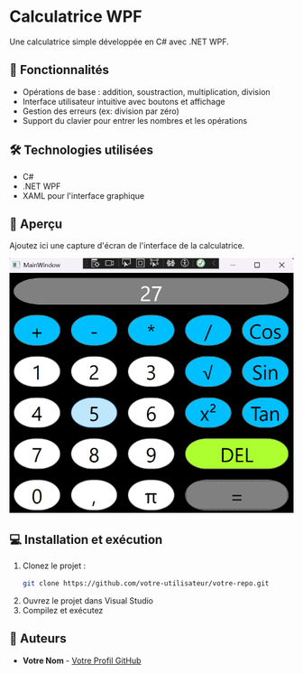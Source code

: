 # Calculatrice WPF

Une calculatrice simple développée en C# avec .NET WPF.

## 🚀 Fonctionnalités

- Opérations de base : addition, soustraction, multiplication, division
- Interface utilisateur intuitive avec boutons et affichage
- Gestion des erreurs (ex: division par zéro)
- Support du clavier pour entrer les nombres et les opérations

## 🛠 Technologies utilisées

- C#
- .NET WPF
- XAML pour l'interface graphique

## 📸 Aperçu

Ajoutez ici une capture d'écran de l'interface de la calculatrice.

![Aperçu de la calculatrice](image.png)

## 💻 Installation et exécution

1. Clonez le projet :
   ```sh
   git clone https://github.com/votre-utilisateur/votre-repo.git
   ```
2. Ouvrez le projet dans Visual Studio
3. Compilez et exécutez

## 📝 Auteurs

- **Votre Nom** - [Votre Profil GitHub](https://github.com/AlexandreCoene)
